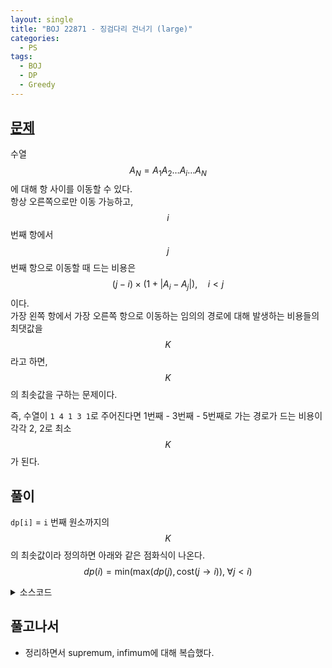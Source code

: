 ```yaml
---
layout: single
title: "BOJ 22871 - 징검다리 건너기 (large)"
categories:
  - PS
tags:
  - BOJ
  - DP
  - Greedy
---
```


## <a href="https://www.acmicpc.net/problem/22871" target="_blank">문제</a>

수열 $$A_N=A_1A_2\dots{A_i}\dots{A_N}$$에 대해 항 사이를 이동할 수 있다.  
항상 오른쪽으로만 이동 가능하고, $$i$$ 번째 항에서 $$j$$ 번째 항으로 이동할 때 드는 비용은 $$(j-i)\times{(1+|A_i-A_j|)},\quad i<j$$이다.  
가장 왼쪽 항에서 가장 오른쪽 항으로 이동하는 임의의 경로에 대해 발생하는 비용들의 최댓값을 $$K$$라고 하면, $$K$$의 최솟값을 구하는 문제이다.

즉, 수열이 `1 4 1 3 1`로 주어진다면 1번째 - 3번째 - 5번째로 가는 경로가 드는 비용이 각각 2, 2로 최소 $$K$$가 된다.

## 풀이

`dp[i]` = `i` 번째 원소까지의 $$K$$의 최솟값이라 정의하면 아래와 같은 점화식이 나온다.  
$$dp(i)=\text{min}(\text{max}(dp(j), \text{cost}(j\to{i})),\;\forall{j}<i)$$

<details markdown="1">
<summary>소스코드</summary>

```cpp
#include<iostream>
#include<vector>
#define abs(x) (x>0?x:-x)

using namespace std;
using vi=vector<int>;
using lld=long long;

int main(){
	ios::sync_with_stdio(0);
	cin.tie(0);
	int n;
	cin>>n;
	vi a(n, 0);
	vector<lld> dp(n, 5000000000);
	dp[0]=0;
	for(int i=0;i<n;i++)
		cin>>a[i];
	for(int i=0;i<n;i++){
		for(int j=0;j<i;j++){
			lld t=(lld)(i-j)*(1+abs((a[i]-a[j])));
			if(t<dp[j]) t=dp[j];
			if(dp[i]>t) dp[i]=t;
		}
	}
	cout<<dp[n-1];
	return 0;
}

```

</details>

## 풀고나서

- 정리하면서 supremum, infimum에 대해 복습했다.

